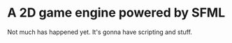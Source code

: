 A 2D game engine powered by SFML
========

Not much has happened yet. It's gonna have scripting and stuff.